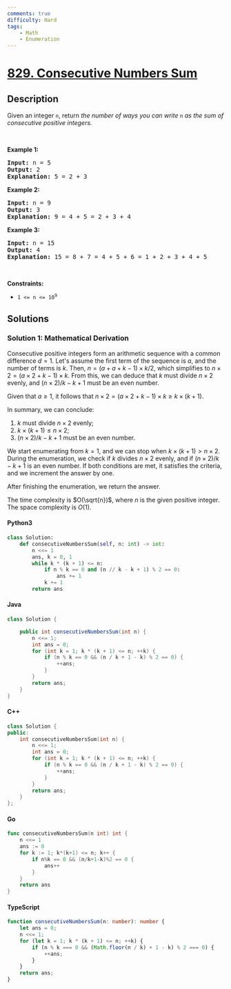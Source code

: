```yaml
---
comments: true
difficulty: Hard
tags:
    - Math
    - Enumeration
---
```


<!-- problem:start -->

# [829. Consecutive Numbers Sum](https://leetcode.com/problems/consecutive-numbers-sum)

## Description

<!-- description:start -->

<p>Given an integer <code>n</code>, return <em>the number of ways you can write </em><code>n</code><em> as the sum of consecutive positive integers.</em></p>

<p>&nbsp;</p>
<p><strong class="example">Example 1:</strong></p>

<pre>
<strong>Input:</strong> n = 5
<strong>Output:</strong> 2
<strong>Explanation:</strong> 5 = 2 + 3
</pre>

<p><strong class="example">Example 2:</strong></p>

<pre>
<strong>Input:</strong> n = 9
<strong>Output:</strong> 3
<strong>Explanation:</strong> 9 = 4 + 5 = 2 + 3 + 4
</pre>

<p><strong class="example">Example 3:</strong></p>

<pre>
<strong>Input:</strong> n = 15
<strong>Output:</strong> 4
<strong>Explanation:</strong> 15 = 8 + 7 = 4 + 5 + 6 = 1 + 2 + 3 + 4 + 5
</pre>

<p>&nbsp;</p>
<p><strong>Constraints:</strong></p>

<ul>
	<li><code>1 &lt;= n &lt;= 10<sup>9</sup></code></li>
</ul>

<!-- description:end -->

## Solutions

<!-- solution:start -->

### Solution 1: Mathematical Derivation

Consecutive positive integers form an arithmetic sequence with a common difference $d = 1$. Let's assume the first term of the sequence is $a$, and the number of terms is $k$. Then, $n = (a + a + k - 1) \times k / 2$, which simplifies to $n \times 2 = (a \times 2 + k - 1) \times k$. From this, we can deduce that $k$ must divide $n \times 2$ evenly, and $(n \times 2) / k - k + 1$ must be an even number.

Given that $a \geq 1$, it follows that $n \times 2 = (a \times 2 + k - 1) \times k \geq k \times (k + 1)$.

In summary, we can conclude:

1. $k$ must divide $n \times 2$ evenly;
2. $k \times (k + 1) \leq n \times 2$;
3. $(n \times 2) / k - k + 1$ must be an even number.

We start enumerating from $k = 1$, and we can stop when $k \times (k + 1) > n \times 2$. During the enumeration, we check if $k$ divides $n \times 2$ evenly, and if $(n \times 2) / k - k + 1$ is an even number. If both conditions are met, it satisfies the criteria, and we increment the answer by one.

After finishing the enumeration, we return the answer.

The time complexity is $O(\sqrt{n})$, where $n$ is the given positive integer. The space complexity is $O(1)$.

<!-- tabs:start -->

#### Python3

```python
class Solution:
    def consecutiveNumbersSum(self, n: int) -> int:
        n <<= 1
        ans, k = 0, 1
        while k * (k + 1) <= n:
            if n % k == 0 and (n // k - k + 1) % 2 == 0:
                ans += 1
            k += 1
        return ans
```

#### Java

```java
class Solution {

    public int consecutiveNumbersSum(int n) {
        n <<= 1;
        int ans = 0;
        for (int k = 1; k * (k + 1) <= n; ++k) {
            if (n % k == 0 && (n / k + 1 - k) % 2 == 0) {
                ++ans;
            }
        }
        return ans;
    }
}
```

#### C++

```cpp
class Solution {
public:
    int consecutiveNumbersSum(int n) {
        n <<= 1;
        int ans = 0;
        for (int k = 1; k * (k + 1) <= n; ++k) {
            if (n % k == 0 && (n / k + 1 - k) % 2 == 0) {
                ++ans;
            }
        }
        return ans;
    }
};
```

#### Go

```go
func consecutiveNumbersSum(n int) int {
	n <<= 1
	ans := 0
	for k := 1; k*(k+1) <= n; k++ {
		if n%k == 0 && (n/k+1-k)%2 == 0 {
			ans++
		}
	}
	return ans
}
```

#### TypeScript

```ts
function consecutiveNumbersSum(n: number): number {
    let ans = 0;
    n <<= 1;
    for (let k = 1; k * (k + 1) <= n; ++k) {
        if (n % k === 0 && (Math.floor(n / k) + 1 - k) % 2 === 0) {
            ++ans;
        }
    }
    return ans;
}
```

<!-- tabs:end -->

<!-- solution:end -->

<!-- problem:end -->
